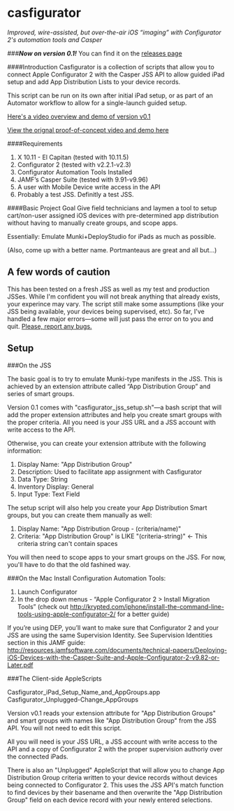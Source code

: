 casfigurator
======
*Improved, wire-assisted, but over-the-air iOS “imaging” with Configurator 2's automation tools and Casper*

###**_Now on version 0.1!_**
You can find it on the [releases page](https://github.com/bumbletech/casfigurator/releases)

####Introduction
Casfigurator is a collection of scripts that allow you to connect Apple Configurator 2 with the Casper JSS API to allow guided iPad setup and add App Distribution Lists to your device records.

This script can be run on its own after initial iPad setup, or as part of an Automator workflow to allow for a single-launch guided setup.

[Here's a video overview and demo of version v0.1](https://youtu.be/taqDR3x-GC4)

[View the orignal proof-of-concept video and demo here](https://www.youtube.com/watch?v=g98iwQDwUb0)

####Requirements
1. X 10.11 - El Capitan (tested with 10.11.5)
2. Configurator 2 (tested with v2.2.1-v2.3)
3. Configurator Automation Tools Installed
4. JAMF’s Casper Suite (tested with 9.91-v9.96)
5. A user with Mobile Device write access in the API
7. Probably a test JSS. Definitly a test JSS.

####Basic Project Goal
Give field technicians and laymen a tool to setup cart/non-user assigned iOS devices with pre-determined app distribution without having to manually create groups, and scope apps.

Essentially: Emulate Munki+DeployStudio for iPads as much as possible.

(Also, come up with a better name. Portmanteaus are great and all but…)


A few words of caution
-----

This has been tested on a fresh JSS as well as my test and production JSSes. While I'm confident you will not break anything that already exists, your experince may vary. The script still make some assumptions (like your JSS being available, your devices being supervised, etc). So far, I've handled a few major errors—some will just pass the error on to you and quit. [Please, report any bugs.](https://github.com/bumbletech/casfigurator/issues)

Setup
-----
###On the JSS

The basic goal is to try to emulate Munki-type manifests in the JSS. This is achieved by an extension attribute called “App Distribution Group” and series of smart groups.

Version 0.1 comes with "casfigurator_jss_setup.sh"—a bash script that will add the proper extension attributes and help you create smart groups with the proper criteria. All you need is your JSS URL and a JSS account with write access to the API.

Otherwise, you can create your extension attribute with the following information:

1. Display Name: "App Distribution Group"
2. Description: Used to facilitate app assignment with Casfigurator
3. Data Type: String
4. Inventory Display: General
5. Input Type: Text Field

The setup script will also help you create your App Distribution Smart groups, but you can create them manually as well:

1. Display Name: "App Distribution Group - (criteria/name)"
2. Criteria: "App Distribution Group" is LIKE "(criteria-string)" <- This criteria string can't contain spaces

You will then need to scope apps to your smart groups on the JSS. For now, you'll have to do that the old fashined way.

###On the Mac
Install Configuration Automation Tools:
1. Launch Configurator
2. In the drop down menus - “Apple Configurator 2 > Install Migration Tools” (check out http://krypted.com/iphone/install-the-command-line-tools-using-apple-configurator-2/ for a better guide)

If you’re using DEP, you’ll want to make sure that Configurator 2 and your JSS are using the same Supervision Identity. See Supervision Identities section in this JAMF guide: http://resources.jamfsoftware.com/documents/technical-papers/Deploying-iOS-Devices-with-the-Casper-Suite-and-Apple-Configurator-2-v9.82-or-Later.pdf

###The Client-side AppleScripts

Casfigurator_iPad_Setup_Name_and_AppGroups.app
Casfigurator_Unplugged-Change_AppGroups

Version v0.1 reads your extension attribute for "App Distribution Groups" and smart groups with names  like "App Distribution Group" from the JSS API. You will not need to edit this script.

All you will need is your JSS URL, a JSS account with write access to the API and a copy of Configurator 2 with the proper supervision authoriy over the connected iPads.

There is also an "Unplugged" AppleScript that will allow you to change App Distribution Group criteria written to your device records without devices being connected to Configurator 2. This uses the JSS API's match function to find devices by their basename and then overwrite the "App Distribution Group" field on each device record with your newly entered selections.




